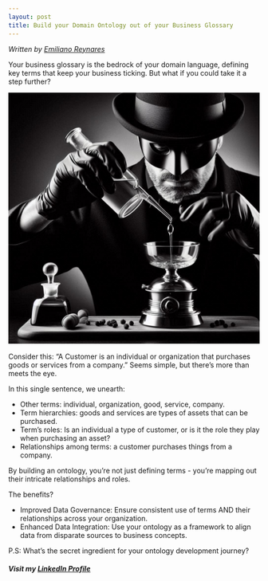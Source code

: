 ```yaml
---
layout: post
title: Build your Domain Ontology out of your Business Glossary
---
```

*Written by [Emiliano Reynares](https://www.linkedin.com/in/ereynrs/)*

Your business glossary is the bedrock of your domain language, defining key terms that keep your business ticking. But what if you could take it a step further?

<img src="/assets/secret-ingredient.png" alt="Distilling the business glossary as the key ingredient for the ontology development journey. (Image source: MS Copilot)" title="Distilling the business glossary as the key ingredient for the ontology development journey. (Image source: MS Copilot)"/>

Consider this: “A Customer is an individual or organization that purchases goods or services from a company.” Seems simple, but there’s more than meets the eye.

In this single sentence, we unearth:

* Other terms: individual, organization, good, service, company.
* Term hierarchies: goods and services are types of assets that can be purchased.
* Term’s roles: Is an individual a type of customer, or is it the role they play when purchasing an asset?
* Relationships among terms: a customer purchases things from a company.

By building an ontology, you’re not just defining terms - you’re mapping out their intricate relationships and roles. 

The benefits?

* Improved Data Governance: Ensure consistent use of terms AND their relationships across your organization.
* Enhanced Data Integration: Use your ontology as a framework to align data from disparate sources to business concepts.

P.S: What’s the secret ingredient for your ontology development journey?

##### Visit my [LinkedIn Profile](https://www.linkedin.com/in/ereynrs/)